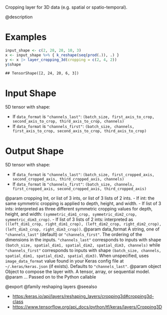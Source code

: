 Cropping layer for 3D data (e.g. spatial or spatio-temporal).

@description

# Examples

```r
input_shape <- c(2, 28, 28, 10, 3)
x <- input_shape %>% { k_reshape(seq(prod(.)), .) }
y <- x |> layer_cropping_3d(cropping = c(2, 4, 2))
y$shape
```

```
## TensorShape([2, 24, 20, 6, 3])
```

# Input Shape
5D tensor with shape:
- If `data_format` is `"channels_last"`:
  `(batch_size, first_axis_to_crop, second_axis_to_crop,
  third_axis_to_crop, channels)`
- If `data_format` is `"channels_first"`:
  `(batch_size, channels, first_axis_to_crop, second_axis_to_crop,
  third_axis_to_crop)`

# Output Shape
5D tensor with shape:
- If `data_format` is `"channels_last"`:
  `(batch_size, first_cropped_axis, second_cropped_axis,
  third_cropped_axis, channels)`
- If `data_format` is `"channels_first"`:
  `(batch_size, channels, first_cropped_axis, second_cropped_axis,
  third_cropped_axis)`

@param cropping Int, or list of 3 ints, or list of 3 lists of 2 ints.
    - If int: the same symmetric cropping is applied to depth, height,
      and width.
    - If list of 3 ints: interpreted as three different symmetric
      cropping values for depth, height, and width:
      `(symmetric_dim1_crop, symmetric_dim2_crop, symmetric_dim3_crop)`.
    - If list of 3 lists of 2 ints: interpreted as
      `((left_dim1_crop, right_dim1_crop), (left_dim2_crop,
      right_dim2_crop), (left_dim3_crop, right_dim3_crop))`.
@param data_format A string, one of `"channels_last"` (default) or
    `"channels_first"`. The ordering of the dimensions in the inputs.
    `"channels_last"` corresponds to inputs with shape
    `(batch_size, spatial_dim1, spatial_dim2, spatial_dim3, channels)`
    while `"channels_first"` corresponds to inputs with shape
    `(batch_size, channels, spatial_dim1, spatial_dim2, spatial_dim3)`.
    When unspecified, uses `image_data_format` value found in your Keras
    config file at `~/.keras/keras.json` (if exists). Defaults to
    `"channels_last"`.
@param object Object to compose the layer with. A tensor, array, or sequential model.
@param ... Passed on to the Python callable

@export
@family reshaping layers
@seealso
+ <https:/keras.io/api/layers/reshaping_layers/cropping3d#cropping3d-class>
+ <https://www.tensorflow.org/api_docs/python/tf/keras/layers/Cropping3D>
